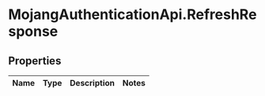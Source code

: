 # MojangAuthenticationApi.RefreshResponse

## Properties
Name | Type | Description | Notes
------------ | ------------- | ------------- | -------------


